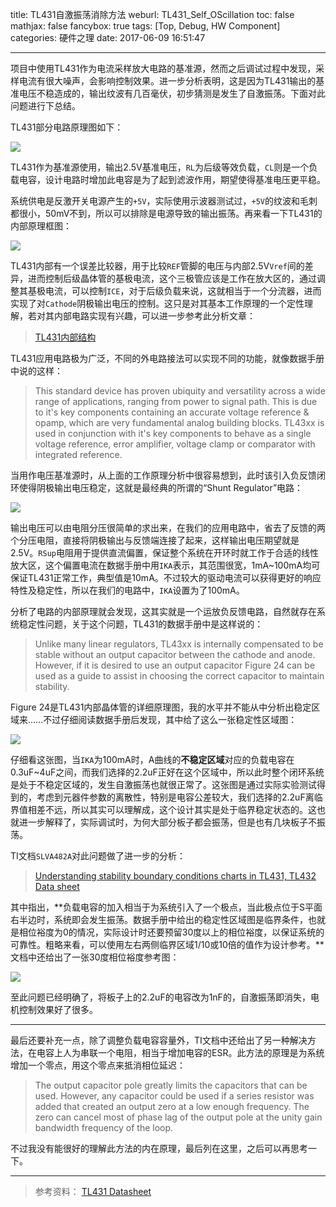 title: TL431自激振荡消除方法
weburl: TL431_Self_OScillation
toc: false
mathjax: false
fancybox: true
tags: [Top, Debug, HW Component]
categories: 硬件之理
date: 2017-06-09 16:51:47

---

项目中使用TL431作为电流采样放大电路的基准源，然而之后调试过程中发现，采样电流有很大噪声，会影响控制效果。进一步分析表明，这是因为TL431输出的基准电压不稳造成的，输出纹波有几百毫伏，初步猜测是发生了自激振荡。下面对此问题进行下总结。

<!--more-->

TL431部分电路原理图如下：

![](https://pic.gaomf.store/TIM%E6%88%AA%E5%9B%BE20170609165635.png)

TL431作为基准源使用，输出2.5V基准电压，`RL`为后级等效负载，`CL`则是一个负载电容，设计电路时增加此电容是为了起到滤波作用，期望使得基准电压更平稳。

系统供电是反激开关电源产生的`+5V`，实际使用示波器测试过，`+5V`的纹波和毛刺都很小，50mV不到，所以可以排除是电源导致的输出振荡。再来看一下TL431的内部原理框图：

![](https://pic.gaomf.store/TIM%E6%88%AA%E5%9B%BE20170609152547.png)

TL431内部有一个误差比较器，用于比较`REF`管脚的电压与内部2.5V`Vref`间的差异，进而控制后级晶体管的基极电流，这个三极管应该是工作在放大区的，通过调整其基极电流，可以控制`ICE`，对于后级负载来说，这就相当于一个分流器，进而实现了对`Cathode`阴极输出电压的控制。这只是对其基本工作原理的一个定性理解，若对其内部电路实现有兴趣，可以进一步参考此分析文章：

> [TL431内部结构](https://wenku.baidu.com/view/e3e3e71b227916888486d738.html)

TL431应用电路极为广泛，不同的外电路接法可以实现不同的功能，就像数据手册中说的这样：

> This standard device has proven ubiquity and versatility across a wide range of applications, ranging from power to signal path. This is due to it's key components containing an accurate voltage reference & opamp, which are very fundamental analog building blocks. TL43xx is used in conjunction with it's key components to behave as a single voltage reference, error amplifier, voltage clamp or comparator with integrated reference.

当用作电压基准源时，从上面的工作原理分析中很容易想到，此时该引入负反馈闭环使得阴极输出电压稳定，这就是最经典的所谓的“Shunt Regulator”电路：

![](https://pic.gaomf.store/TIM%E6%88%AA%E5%9B%BE20170609154537.png)

输出电压可以由电阻分压很简单的求出来，在我们的应用电路中，省去了反馈的两个分压电阻，直接将阴极输出与反馈端连接了起来，这样输出电压期望就是2.5V。`RSup`电阻用于提供直流偏置，保证整个系统在开环时就工作于合适的线性放大区，这个偏置电流在数据手册中用`IKA`表示，其范围很宽，1mA~100mA均可保证TL431正常工作，典型值是10mA。不过较大的驱动电流可以获得更好的响应特性及稳定性，所以在我们的电路中，`IKA`设置为了100mA。

分析了电路的内部原理就会发现，这其实就是一个运放负反馈电路，自然就存在系统稳定性问题，关于这个问题，TL431的数据手册中是这样说的：

> Unlike many linear regulators, TL43xx is internally compensated to be stable without an output capacitor between the cathode and anode. However, if it is desired to use an output capacitor Figure 24 can be used as a guide to assist in choosing the correct capacitor to maintain stability.

Figure 24是TL431内部晶体管的详细原理图，我的水平并不能从中分析出稳定区域来……不过仔细阅读数据手册后发现，其中给了这么一张稳定性区域图：

![](https://pic.gaomf.store/TIM%E6%88%AA%E5%9B%BE20170609161554.png)

仔细看这张图，当`IKA`为100mA时，A曲线的**不稳定区域**对应的负载电容在0.3uF~4uF之间，而我们选择的2.2uF正好在这个区域中，所以此时整个闭环系统是处于不稳定区域的，发生自激振荡也就很正常了。这张图是通过实际实验测试得到的，考虑到元器件参数的离散性，特别是电容公差较大，我们选择的2.2uF离临界值相差不远，所以其实可以理解成，这个设计其实是处于临界稳定状态的。这也就进一步解释了，实际调试时，为何大部分板子都会振荡，但是也有几块板子不振荡。

TI文档`SLVA482A`对此问题做了进一步的分析：

> [Understanding stability boundary conditions charts in TL431, TL432 Data sheet](http://www.ti.com/lit/an/slva482a/slva482a.pdf)

其中指出，**负载电容的加入相当于为系统引入了一个极点，当此极点位于S平面右半边时，系统即会发生振荡。数据手册中给出的稳定性区域图是临界条件，也就是相位裕度为0的情况，实际设计时还要预留30度以上的相位裕度，以保证系统的可靠性。粗略来看，可以使用左右两侧临界区域1/10或10倍的值作为设计参考。**文档中还给出了一张30度相位裕度参考图：

![](https://pic.gaomf.store/TIM%E6%88%AA%E5%9B%BE20170609163714.png)

至此问题已经明确了，将板子上的2.2uF的电容改为1nF的，自激振荡即消失，电机控制效果好了很多。

----------

最后还要补充一点，除了调整负载电容容量外，TI文档中还给出了另一种解决方法，在电容上人为串联一个电阻，相当于增加电容的ESR。此方法的原理是为系统增加一个零点，用这个零点来抵消相位延迟：

> The output capacitor pole greatly limits the capacitors that can be used. However, any capacitor could be used if a series resistor was added that created an output zero at a low enough frequency. The zero can cancel most of phase lag of the output pole at the unity gain bandwidth frequency of the loop.

不过我没有能很好的理解此方法的内在原理，最后列在这里，之后可以再思考一下。

----------

> 参考资料：
> [TL431 Datasheet](http://www.ti.com/lit/ds/symlink/tl431b.pdf)